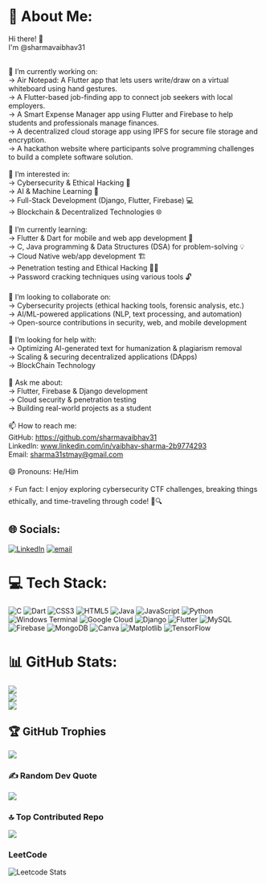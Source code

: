 # 💫 About Me:
Hi there! 👋  
I'm @sharmavaibhav31  

<br>🔭 I’m currently working on:<br>-> Air Notepad: A Flutter app that lets users write/draw on a virtual whiteboard using hand gestures.<br>-> A Flutter-based job-finding app to connect job seekers with local employers.<br>-> A Smart Expense Manager app using Flutter and Firebase to help students and professionals manage finances.<br>-> A decentralized cloud storage app using IPFS for secure file storage and encryption.<br>-> A hackathon website where participants solve programming challenges to build a complete software solution.<br><br>👀 I’m interested in:<br>-> Cybersecurity & Ethical Hacking 🔐<br>-> AI & Machine Learning 🤖<br>-> Full-Stack Development (Django, Flutter, Firebase) 💻<br>-> Blockchain & Decentralized Technologies 🌐<br><br>🌱 I’m currently learning:<br>-> Flutter & Dart for mobile and web app development 📱<br>-> C, Java programming & Data Structures (DSA) for problem-solving 💡<br>-> Cloud Native web/app development 🏗️<br>-> Penetration testing and Ethical Hacking 🕵️‍♂️<br>-> Password cracking techniques using various tools 🔓<br><br>👯 I’m looking to collaborate on:<br>-> Cybersecurity projects (ethical hacking tools, forensic analysis, etc.)<br>-> AI/ML-powered applications (NLP, text processing, and automation)<br>-> Open-source contributions in security, web, and mobile development<br><br>🤝 I’m looking for help with:<br>-> Optimizing AI-generated text for humanization & plagiarism removal<br>-> Scaling & securing decentralized applications (DApps)<br>-> BlockChain Technology<br><br>💬 Ask me about:<br>-> Flutter, Firebase & Django development<br>-> Cloud security & penetration testing<br>-> Building real-world projects as a student<br><br>📫 How to reach me:<br>GitHub: https://github.com/sharmavaibhav31<br>LinkedIn: www.linkedin.com/in/vaibhav-sharma-2b9774293<br>Email: sharma31stmay@gmail.com<br><br>😄 Pronouns: He/Him<br><br>⚡ Fun fact: I enjoy exploring cybersecurity CTF challenges, breaking things ethically, and time-traveling through code! 🚀🔍


## 🌐 Socials:
[![LinkedIn](https://img.shields.io/badge/LinkedIn-%230077B5.svg?logo=linkedin&logoColor=white)](https://linkedin.com/in/www.linkedin.com/in/vaibhav-sharma-2b9774293) [![email](https://img.shields.io/badge/Email-D14836?logo=gmail&logoColor=white)](mailto:sharma31stmay@gmail.com) 

# 💻 Tech Stack:
![C](https://img.shields.io/badge/c-%2300599C.svg?style=for-the-badge&logo=c&logoColor=white) ![Dart](https://img.shields.io/badge/dart-%230175C2.svg?style=for-the-badge&logo=dart&logoColor=white) ![CSS3](https://img.shields.io/badge/css3-%231572B6.svg?style=for-the-badge&logo=css3&logoColor=white) ![HTML5](https://img.shields.io/badge/html5-%23E34F26.svg?style=for-the-badge&logo=html5&logoColor=white) ![Java](https://img.shields.io/badge/java-%23ED8B00.svg?style=for-the-badge&logo=openjdk&logoColor=white) ![JavaScript](https://img.shields.io/badge/javascript-%23323330.svg?style=for-the-badge&logo=javascript&logoColor=%23F7DF1E) ![Python](https://img.shields.io/badge/python-3670A0?style=for-the-badge&logo=python&logoColor=ffdd54) ![Windows Terminal](https://img.shields.io/badge/Windows%20Terminal-%234D4D4D.svg?style=for-the-badge&logo=windows-terminal&logoColor=white) ![Google Cloud](https://img.shields.io/badge/GoogleCloud-%234285F4.svg?style=for-the-badge&logo=google-cloud&logoColor=white) ![Django](https://img.shields.io/badge/django-%23092E20.svg?style=for-the-badge&logo=django&logoColor=white) ![Flutter](https://img.shields.io/badge/Flutter-%2302569B.svg?style=for-the-badge&logo=Flutter&logoColor=white) ![MySQL](https://img.shields.io/badge/mysql-4479A1.svg?style=for-the-badge&logo=mysql&logoColor=white) ![Firebase](https://img.shields.io/badge/firebase-a08021?style=for-the-badge&logo=firebase&logoColor=ffcd34) ![MongoDB](https://img.shields.io/badge/MongoDB-%234ea94b.svg?style=for-the-badge&logo=mongodb&logoColor=white) ![Canva](https://img.shields.io/badge/Canva-%2300C4CC.svg?style=for-the-badge&logo=Canva&logoColor=white) ![Matplotlib](https://img.shields.io/badge/Matplotlib-%23ffffff.svg?style=for-the-badge&logo=Matplotlib&logoColor=black) ![TensorFlow](https://img.shields.io/badge/TensorFlow-%23FF6F00.svg?style=for-the-badge&logo=TensorFlow&logoColor=white)
# 📊 GitHub Stats:
![](https://github-readme-stats.vercel.app/api?username=sharmavaibhav31&theme=dark&hide_border=false&include_all_commits=true&count_private=true)<br/>
![](https://nirzak-streak-stats.vercel.app/?user=sharmavaibhav31&theme=dark&hide_border=false)<br/>
![](https://github-readme-stats.vercel.app/api/top-langs/?username=sharmavaibhav31&theme=dark&hide_border=false&include_all_commits=true&count_private=true&layout=compact)

## 🏆 GitHub Trophies
![](https://github-profile-trophy.vercel.app/?username=sharmavaibhav31&theme=radical&no-frame=false&no-bg=true&margin-w=4)

### ✍️ Random Dev Quote
![](https://quotes-github-readme.vercel.app/api?type=horizontal&theme=radical)

### 🔝 Top Contributed Repo
![](https://github-contributor-stats.vercel.app/api?username=sharmavaibhav31&limit=5&theme=dark&combine_all_yearly_contributions=true)

### LeetCode
![Leetcode Stats](https://leetcard.jacoblin.cool/Sharma_vaibhav31?ext=heatmap)
